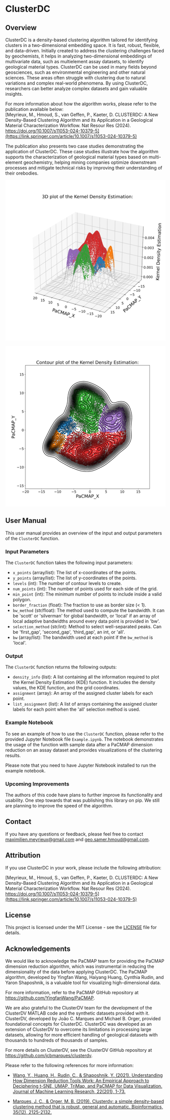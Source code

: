 # ClusterDC

## Overview

ClusterDC is a density-based clustering algorithm tailored for identifying clusters in a two-dimensional embedding space. It is fast, robust, flexible, and data-driven. Initially created to address the clustering challenges faced by geochemists, it helps in analyzing two-dimensional embeddings of multivariate data, such as multielement assay datasets, to identify geological material types. ClusterDC can be used in many fields beyond geosciences, such as environmental engineering and other natural sciences. These areas often struggle with clustering due to natural variations and complex real-world phenomena. By using ClusterDC, researchers can better analyze complex datasets and gain valuable insights.

For more information about how the algorithm works, please refer to the publication available below: 
<br> [Meyrieux, M., Hmoud, S., van Geffen, P., Kaeter, D. CLUSTERDC: A New Density-Based Clustering Algorithm and its Application in a Geological Material Characterization Workflow. Nat Resour Res (2024). https://doi.org/10.1007/s11053-024-10379-5](https://link.springer.com/article/10.1007/s11053-024-10379-5)

The publication also presents two case studies demonstrating the application of ClusterDC. These case studies illustrate how the algorithm supports the characterization of geological material types based on multi-element geochemistry, helping mining companies optimize downstream processes and mitigate technical risks by improving their understanding of their orebodies.


![3D plot of the Kernel Density Estimation - 4](https://github.com/Maximilien42/ClusterDC/blob/main/Images/3D%20plot%20of%20the%20Kernel%20Density%20Estimation%20-%204.svg)

![Contour plot of the Kernel Density Estimation - 4](https://github.com/Maximilien42/ClusterDC/blob/main/Images/Contour%20plot%20of%20the%20Kernel%20Density%20Estimation%20-%204.svg)

## User Manual

This user manual provides an overview of the input and output parameters of the `ClusterDC` function.

### Input Parameters

The `ClusterDC` function takes the following input parameters:

- `x_points` (array/list): The list of x-coordinates of the points.
- `y_points` (array/list): The list of y-coordinates of the points.
- `levels` (int): The number of contour levels to create.
- `num_points` (int): The number of points used for each side of the grid.
- `min_point` (int): The minimum number of points to include inside a valid polygon.
- `border_fraction` (float): The fraction to use as border size (< 1).
- `bw_method` (str/float): The method used to compute the bandwidth. It can be 'scott' or 'silverman' for global bandwidth, or 'local' if an array of local adaptive bandwidths around every data point is provided in 'bw'.
- `selection_method` (str/int): Method to select well-separated peaks. Can be 'first_gap', 'second_gap', 'third_gap', an int, or 'all'.
- `bw` (array/list): The bandwidth used at each point if the `bw_method` is 'local'.

### Output

The `ClusterDC` function returns the following outputs:

- `density_info` (list): A list containing all the information required to plot the Kernel Density Estimation (KDE) function. It includes the density values, the KDE function, and the grid coordinates.
- `assignment` (array): An array of the assigned cluster labels for each point.
- `list_assignment` (list): A list of arrays containing the assigned cluster labels for each point when the 'all' selection method is used.

### Example Notebook

To see an example of how to use the `ClusterDC` function, please refer to the provided Jupyter Notebook file `Example.ipynb`. The notebook demonstrates the usage of the function with sample data after a PaCMAP dimension reduction on an assay dataset and provides visualizations of the clustering results.

Please note that you need to have Jupyter Notebook installed to run the example notebook.

### Upcoming Improvements
The authors of this code have plans to further improve its functionality and usability. One step towards that was publishing this library on pip. We still are planning to improve the speed of the algorithm.

## Contact

If you have any questions or feedback, please feel free to contact maximilien.meyrieux@gmail.com and geo.samer.hmoud@gmail.com.

## Attribution

If you use ClusterDC in your work, please include the following attribution:

[Meyrieux, M., Hmoud, S., van Geffen, P., Kaeter, D. CLUSTERDC: A New Density-Based Clustering Algorithm and its Application in a Geological Material Characterization Workflow. Nat Resour Res (2024). https://doi.org/10.1007/s11053-024-10379-5](https://link.springer.com/article/10.1007/s11053-024-10379-5)

## License

This project is licensed under the MIT License - see the [LICENSE](LICENSE) file for details.

## Acknowledgements

We would like to acknowledge the PaCMAP team for providing the PaCMAP dimension reduction algorithm, which was instrumental in reducing the dimensionality of the data before applying ClusterDC. The PaCMAP algorithm, developed by Yingfan Wang, Haiyang Huang, Cynthia Rudin, and Yaron Shaposhnik, is a valuable tool for visualizing high-dimensional data. 

For more information, refer to the PaCMAP GitHub repository at https://github.com/YingfanWang/PaCMAP.

We are also grateful to the ClusterDV team for the development of the ClusterDV MATLAB code and the synthetic datasets provided with it. ClusterDV, developed by João C. Marques and Michael B. Orger, provided foundational concepts for ClusterDC. ClusterDC was developed as an extension of ClusterDV to overcome its limitations in processing large datasets, allowing for more efficient handling of geological datasets with thousands to hundreds of thousands of samples.

For more details on ClusterDV, see the ClusterDV GitHub repository at https://github.com/jcbmarques/clusterdv.

Please refer to the following references for more information:

- [Wang, Y., Huang, H., Rudin, C., & Shaposhnik, Y. (2021). Understanding How Dimension Reduction Tools Work: An Empirical Approach to Deciphering t-SNE, UMAP, TriMap, and PaCMAP for Data Visualization. Journal of Machine Learning Research, 22(201), 1-73.](http://jmlr.org/papers/v22/20-1061.html)

- [Marques, J. C., & Orger, M. B. (2019). Clusterdv: a simple density-based clustering method that is robust, general and automatic. Bioinformatics, 35(12), 2125-2132.](https://doi.org/10.1093/bioinformatics/bty907)
